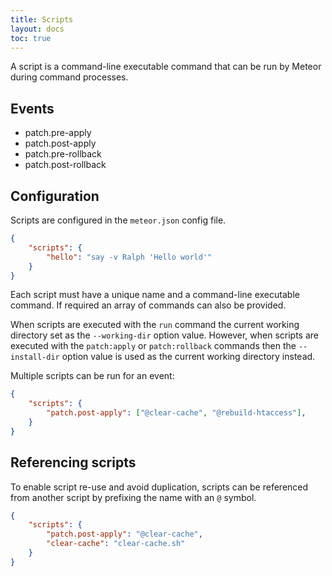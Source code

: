 ```yaml
---
title: Scripts
layout: docs
toc: true
---
```

A script is a command-line executable command that can be run by Meteor during command processes.

## Events

* patch.pre-apply
* patch.post-apply
* patch.pre-rollback
* patch.post-rollback

## Configuration

Scripts are configured in the `meteor.json` config file.

```json
{
    "scripts": {
        "hello": "say -v Ralph 'Hello world'"
    }
}
```

Each script must have a unique name and a command-line executable command. If required an array of commands can also be provided.

When scripts are executed with the `run` command the current working directory set as the `--working-dir` option value.
However, when scripts are executed with the `patch:apply` or `patch:rollback` commands then the  `--install-dir` option value is used as the current working directory instead.

Multiple scripts can be run for an event:

```json
{
    "scripts": {
        "patch.post-apply": ["@clear-cache", "@rebuild-htaccess"],
    }
}
```

## Referencing scripts

To enable script re-use and avoid duplication, scripts can be referenced from another script by prefixing the name with an `@` symbol.

```json
{
    "scripts": {
        "patch.post-apply": "@clear-cache",
        "clear-cache": "clear-cache.sh"
    }
}
```

